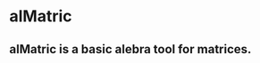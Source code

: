 # alMatric
## alMatric is a basic alebra tool for matrices.

<!-- git remote set-url origin https://m-spunky: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@github.com/alMatric.git -->